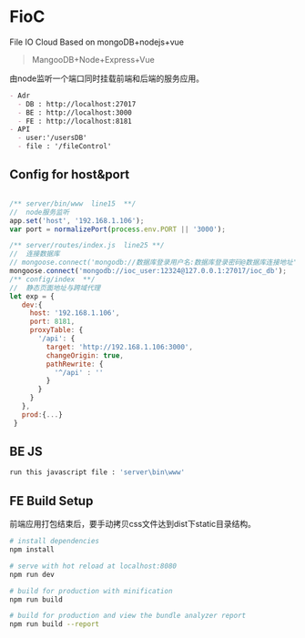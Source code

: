 # FioC
File IO Cloud Based on mongoDB+nodejs+vue

> MangooDB+Node+Express+Vue

由node监听一个端口同时挂载前端和后端的服务应用。

```markdown
- Adr
  - DB : http://localhost:27017
  - BE : http://localhost:3000
  - FE : http://localhost:8181
- API
  - user:'/usersDB'
  - file : '/fileControl'
```

##  Config for host&port
```javascript

/** server/bin/www  line15  **/
//  node服务监听
app.set('host', '192.168.1.106');
var port = normalizePort(process.env.PORT || '3000');

/** server/routes/index.js  line25 **/
//  连接数据库
// mongoose.connect('mongodb://数据库登录用户名:数据库登录密码@数据库连接地址')
mongoose.connect('mongodb://ioc_user:12324@127.0.0.1:27017/ioc_db');
/** config/index  **/
//  静态页面地址与跨域代理
let exp = {
   dev:{
     host: '192.168.1.106',
     port: 8181, 
     proxyTable: {
       '/api': {    
         target: 'http://192.168.1.106:3000',
         changeOrigin: true,
         pathRewrite: {
           '^/api' : ''
         }
       }
     }
   },
   prod:{...}
 }


```

##  BE JS
```bash
run this javascript file : 'server\bin\www'
```

## FE Build Setup
前端应用打包结束后，要手动拷贝css文件达到dist下static目录结构。
``` bash
# install dependencies
npm install

# serve with hot reload at localhost:8080
npm run dev

# build for production with minification
npm run build

# build for production and view the bundle analyzer report
npm run build --report
```


